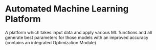 # Automated Machine Learning Platform
 A platform which takes input data and apply various ML functions and all generate best parameters for those models with an improved accuracy (contains an integrated Optimization Module)
